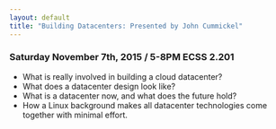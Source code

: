 ```yaml
---
layout: default
title: "Building Datacenters: Presented by John Cummickel"
---
```


### Saturday November 7th, 2015 / 5-8PM ECSS 2.201

* What is really involved in building a cloud datacenter?
* What does a datacenter design look like?
* What is a datacenter now, and what does the future hold?
* How a Linux background makes all datacenter technologies come together with minimal effort.
